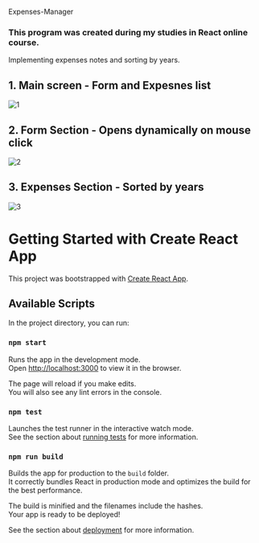 Expenses-Manager

### This program was created during my studies in React online course.
Implementing expenses notes and sorting by years.

## 1. Main screen - Form and Expesnes list

![1](https://user-images.githubusercontent.com/72853162/138032818-7b943ec4-b209-4765-aba5-e16b6536e0cf.JPG)

## 2. Form Section - Opens dynamically on mouse click

![2](https://user-images.githubusercontent.com/72853162/138032825-77404f24-47d8-46f9-a074-9c550533c661.JPG)

## 3. Expenses Section - Sorted by years 

![3](https://user-images.githubusercontent.com/72853162/138032826-5535ebf1-8b98-4ef1-bb3a-016aba0e01ce.JPG)


# Getting Started with Create React App

This project was bootstrapped with [Create React App](https://github.com/facebook/create-react-app).

## Available Scripts

In the project directory, you can run:

### `npm start`

Runs the app in the development mode.\
Open [http://localhost:3000](http://localhost:3000) to view it in the browser.

The page will reload if you make edits.\
You will also see any lint errors in the console.

### `npm test`

Launches the test runner in the interactive watch mode.\
See the section about [running tests](https://facebook.github.io/create-react-app/docs/running-tests) for more information.

### `npm run build`

Builds the app for production to the `build` folder.\
It correctly bundles React in production mode and optimizes the build for the best performance.

The build is minified and the filenames include the hashes.\
Your app is ready to be deployed!

See the section about [deployment](https://facebook.github.io/create-react-app/docs/deployment) for more information.
